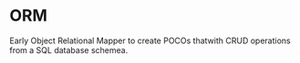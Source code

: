 # ORM
Early Object Relational Mapper to create POCOs thatwith CRUD operations from a SQL database schemea.

